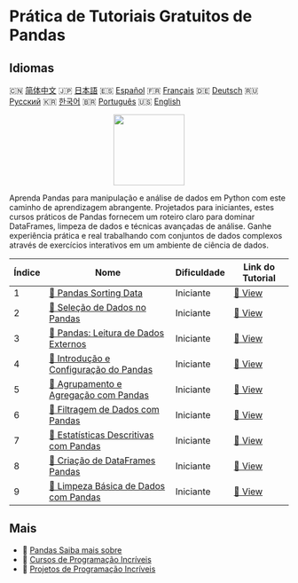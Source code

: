 # Prática de Tutoriais Gratuitos de Pandas

## Idiomas

🇨🇳 [简体中文](README_zh.md) 🇯🇵 [日本語](README_ja.md) 🇪🇸 [Español](README_es.md) 🇫🇷 [Français](README_fr.md) 🇩🇪 [Deutsch](README_de.md) 🇷🇺 [Русский](README_ru.md) 🇰🇷 [한국어](README_ko.md) 🇧🇷 [Português](README_pt.md) 🇺🇸 [English](README.md) 

<div align="center">
<img width="128px" src="https://file.labex.io/path/qhqKKAjZr3K5.png">
</div>

Aprenda Pandas para manipulação e análise de dados em Python com este caminho de aprendizagem abrangente. Projetados para iniciantes, estes cursos práticos de Pandas fornecem um roteiro claro para dominar DataFrames, limpeza de dados e técnicas avançadas de análise. Ganhe experiência prática e real trabalhando com conjuntos de dados complexos através de exercícios interativos em um ambiente de ciência de dados.

|   Índice | Nome                                                                                                                 | Dificuldade   | Link do Tutorial                                                                       |
|----------|----------------------------------------------------------------------------------------------------------------------|---------------|----------------------------------------------------------------------------------------|
|        1 | [📖 Pandas Sorting Data](https://labex.io/pt/tutorials/pandas-pandas-sorting-data-596398)                            | Iniciante     | [🔗 View](https://labex.io/pt/tutorials/pandas-pandas-sorting-data-596398)             |
|        2 | [📖 Seleção de Dados no Pandas](https://labex.io/pt/tutorials/pandas-pandas-selecting-data-596397)                   | Iniciante     | [🔗 View](https://labex.io/pt/tutorials/pandas-pandas-selecting-data-596397)           |
|        3 | [📖 Pandas: Leitura de Dados Externos](https://labex.io/pt/tutorials/pandas-pandas-reading-external-data-596396)     | Iniciante     | [🔗 View](https://labex.io/pt/tutorials/pandas-pandas-reading-external-data-596396)    |
|        4 | [📖 Introdução e Configuração do Pandas](https://labex.io/pt/tutorials/pandas-pandas-introduction-and-setup-596395)  | Iniciante     | [🔗 View](https://labex.io/pt/tutorials/pandas-pandas-introduction-and-setup-596395)   |
|        5 | [📖 Agrupamento e Agregação com Pandas](https://labex.io/pt/tutorials/pandas-pandas-grouping-and-aggregating-596394) | Iniciante     | [🔗 View](https://labex.io/pt/tutorials/pandas-pandas-grouping-and-aggregating-596394) |
|        6 | [📖 Filtragem de Dados com Pandas](https://labex.io/pt/tutorials/pandas-pandas-filtering-data-596393)                | Iniciante     | [🔗 View](https://labex.io/pt/tutorials/pandas-pandas-filtering-data-596393)           |
|        7 | [📖 Estatísticas Descritivas com Pandas](https://labex.io/pt/tutorials/pandas-pandas-descriptive-statistics-596392)  | Iniciante     | [🔗 View](https://labex.io/pt/tutorials/pandas-pandas-descriptive-statistics-596392)   |
|        8 | [📖 Criação de DataFrames Pandas](https://labex.io/pt/tutorials/pandas-pandas-creating-dataframes-596391)            | Iniciante     | [🔗 View](https://labex.io/pt/tutorials/pandas-pandas-creating-dataframes-596391)      |
|        9 | [📖 Limpeza Básica de Dados com Pandas](https://labex.io/pt/tutorials/pandas-pandas-basic-data-cleaning-596390)      | Iniciante     | [🔗 View](https://labex.io/pt/tutorials/pandas-pandas-basic-data-cleaning-596390)      |

## Mais

- 🔗 [Pandas Saiba mais sobre](https://labex.io/pt/skilltrees/pandas)
- 🔗 [Cursos de Programação Incríveis](https://github.com/labex-labs/awesome-programming-courses)
- 🔗 [Projetos de Programação Incríveis](https://github.com/labex-labs/awesome-programming-projects)

